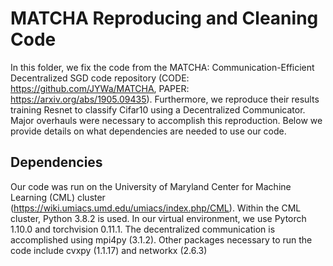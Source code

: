 # MATCHA Reproducing and Cleaning Code

In this folder, we fix the code from the MATCHA: Communication-Efficient Decentralized SGD code repository (CODE: https://github.com/JYWa/MATCHA, PAPER: https://arxiv.org/abs/1905.09435). Furthermore, we reproduce their results training Resnet to classify Cifar10 using a Decentralized Communicator. Major overhauls were necessary to accomplish this reproduction. Below we provide details on what dependencies are needed to use our code.

## Dependencies

Our code was run on the University of Maryland Center for Machine Learning (CML) cluster (https://wiki.umiacs.umd.edu/umiacs/index.php/CML). Within the CML cluster, Python 3.8.2 is used. In our virtual environment, we use Pytorch 1.10.0 and torchvision 0.11.1. The decentralized communication is accomplished using mpi4py (3.1.2). Other packages necessary to run the code include cvxpy (1.1.17) and networkx (2.6.3)

